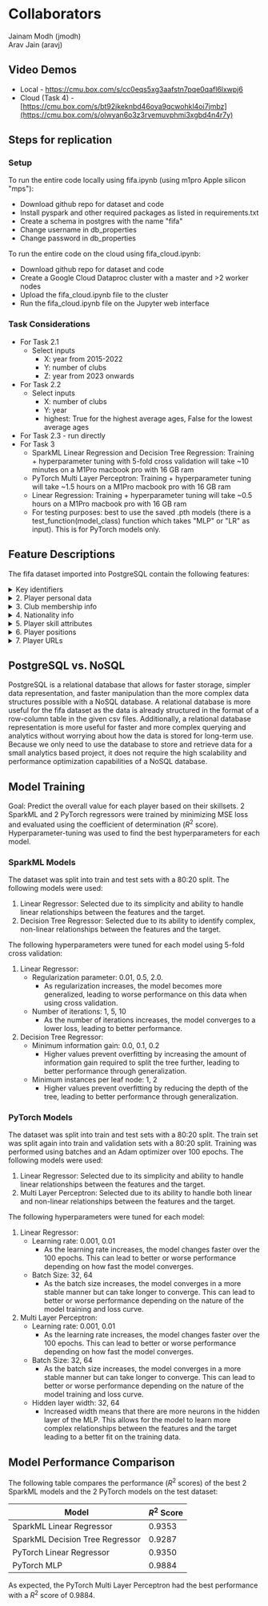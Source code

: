 # Collaborators
Jainam Modh (jmodh)
<br>
Arav Jain (aravj)

## Video Demos
- Local - https://cmu.box.com/s/cc0eqs5xg3aafstn7pqe0qafl6lxwpj6
- Cloud (Task 4) - [https://cmu.box.com/s/bt92jkeknbd46oya9qcwohkl4oi7jmbz](https://cmu.box.com/s/olwyan6o3z3rvemuvphmi3xgbd4n4r7y)

## Steps for replication 
### Setup
To run the entire code locally using fifa.ipynb (using m1pro Apple silicon "mps"):
- Download github repo for dataset and code
- Install pyspark and other required packages as listed in requirements.txt
- Create a schema in postgres with the name "fifa"
- Change username in db_properties
- Change password in db_properties

To run the entire code on the cloud using fifa_cloud.ipynb:
- Download github repo for dataset and code
- Create a Google Cloud Dataproc cluster with a master and >2 worker nodes
- Upload the fifa_cloud.ipynb file to the cluster
- Run the fifa_cloud.ipynb file on the Jupyter web interface

### Task Considerations
- For Task 2.1
    - Select inputs 
        - X: year from 2015-2022
        - Y: number of clubs
        - Z: year from 2023 onwards
- For Task 2.2
    - Select inputs 
        - X: number of clubs 
        - Y: year
        - highest: True for the highest average ages, False for the lowest average ages
- For Task 2.3 - run directly
- For Task 3
    - SparkML Linear Regression and Decision Tree Regression: Training + hyperparameter tuning with 5-fold cross validation will take ~10 minutes on a M1Pro macbook pro with 16 GB ram
    - PyTorch Multi Layer Perceptron: Training + hyperparameter tuning will take ~1.5 hours on a M1Pro macbook pro with 16 GB ram
    - Linear Regression: Training + hyperparameter tuning will take ~0.5 hours on a M1Pro macbook pro with 16 GB ram
    - For testing purposes: best to use the saved .pth models (there is a test_function(model_class) function which takes "MLP" or "LR" as input). This is for PyTorch models only.

## Feature Descriptions
The fifa dataset imported into PostgreSQL contain the following features:
<details>
<summary>Key identifiers</summary>
    record_id (PRIMARY KEY),
    sofifa_id,
    year
</details>
<details>
<summary>2. Player personal data</summary>
    short_name, 
    long_name,
    player_positions,
    overall,
    potential,
    value_eur,
    wage_eur,
    age,
    dob,
    height_cm,
    weight_kg,
    gender
</details>
<details>
<summary>3. Club membership info</summary>
    club_team_id,
    club_name,
    league_name,
    league_level,
    club_position,
    club_jersey_number,
    club_loaned_from,
    club_joined,
    club_contract_valid_until
</details>
<details>
<summary>4. Nationality info</summary>
    nationality_id,
    nationality_name,
    nation_team_id,
    nation_position,
    nation_jersey_number
</details>
<details>
<summary>5. Player skill attributes</summary>
    preferred_foot,
    weak_foot,
    skill_moves,
    international_reputation,
    work_rate,
    body_type,
    real_face,
    release_clause_eur,
    player_tags,
    player_traits,
    pace,
    shooting,
    passing,
    dribbling,
    defending,
    physic,
    attacking_crossing,
    attacking_finishing,
    attacking_heading_accuracy,
    attacking_short_passing,
    attacking_volleys,
    skill_dribbling,
    skill_curve,
    skill_fk_accuracy,
    skill_long_accuracy,
    skill_ball_control,
    movement_acceleration,
    movement_sprint_speed,
    movement_agility,
    movement_reactions,
    movement_balance,
    power_shot_power,
    power_jumping,
    power_strength,
    power_long_shots,
    mentality_aggression,
    mentality_interceptions,
    mentality_vision,
    mentality_penalties,
    mentality_composure,
    defending_marking_awareness,
    defending_standing_tackle,
    defending_sliding_tackle,
    goalkeeping_diving,
    goalkeeping_handling,
    goalkeeping_positioning,
    goalkeeping_reflexes,
    goalkeeping_speed
</details> 
<details>
<summary>6. Player positions </summary>
    ls,
    st,
    rs,
    lw,
    lf,
    cf,
    rf,
    rw,
    lam,
    cam,
    ram,
    lm,
    lcm,
    cm,
    rcm,
    rm,
    lwb,
    ldm,
    cdm,
    rdm,
    rwb,
    lb,
    lcb,
    cb,
    rcb,
    rb,
    gk
</details>
<details>
<summary>7. Player URLs</summary>
    player_url,
    player_face_url,
    club_logo_url,
    club_flag_url,
    nation_logo_url,
    nation_flag_url
</details>

## PostgreSQL vs. NoSQL
PostgreSQL is a relational database that allows for faster storage, simpler data representation, and faster manipulation than the more complex data structures possible with a NoSQL database. A relational database is more useful for the fifa dataset as the data is already structured in the format of a row-column table in the given csv files. Additionally, a relational database representation is more useful for faster and more complex querying and analytics without worrying about how the data is stored for long-term use. Because we only need to use the database to store and retrieve data for a small analytics based project, it does not require the high scalability and performance optimization capabilities of a NoSQL database. 

## Model Training

Goal: Predict the overall value for each player based on their skillsets. 2 SparkML and 2 PyTorch regressors were trained by minimizing MSE loss and evaluated using the coefficient of determination ($R^2$ score). Hyperparameter-tuning was used to find the best hyperparameters for each model. 

### SparkML Models

The dataset was split into train and test sets with a 80:20 split. The following models were used:

1. Linear Regressor: Selected due to its simplicity and ability to handle linear relationships between the features and the target.
2. Decision Tree Regressor: Selected due to its ability to identify complex, non-linear relationships between the features and the target.

The following hyperparameters were tuned for each model using 5-fold cross validation:

1. Linear Regressor:
    - Regularization parameter: 0.01, 0.5, 2.0.
        - As regularization increases, the model becomes more generalized, leading to worse performance on this data when using cross validation.
    - Number of iterations: 1, 5, 10    
        - As the number of iterations increases, the model converges to a lower loss, leading to better performance.
2. Decision Tree Regressor:
    - Minimum information gain: 0.0, 0.1, 0.2
        - Higher values prevent overfitting by increasing the amount of information gain required to split the tree further, leading to better performance through generalization.
    - Minimum instances per leaf node: 1, 2
        - Higher values prevent overfitting by reducing the depth of the tree, leading to better performance through generalization.

### PyTorch Models

The dataset was split into train and test sets with a 80:20 split. The train set was split again into train and validation sets with a 80:20 split. Training was performed using batches and an Adam optimizer over 100 epochs. The following models were used: 

1. Linear Regressor: Selected due to its simplicity and ability to handle linear relationships between the features and the target.
2. Multi Layer Perceptron: Selected due to its ability to handle both linear and non-linear relationships between the features and the target.

The following hyperparameters were tuned for each model:

1. Linear Regressor:
    - Learning rate: 0.001, 0.01
        - As the learning rate increases, the model changes faster over the 100 epochs. This can lead to better or worse performance depending on how fast the model converges. 
    - Batch Size: 32, 64
        - As the batch size increases, the model converges in a more stable manner but can take longer to converge. This can lead to better or worse performance depending on the nature of the model training and loss curve. 
2. Multi Layer Perceptron:
    - Learning rate: 0.001, 0.01
        - As the learning rate increases, the model changes faster over the 100 epochs. This can lead to better or worse performance depending on how fast the model converges. 
    - Batch Size: 32, 64
        - As the batch size increases, the model converges in a more stable manner but can take longer to converge. This can lead to better or worse performance depending on the nature of the model training and loss curve. 
    - Hidden layer width: 32, 64
        - Increased width means that there are more neurons in the hidden layer of the MLP. This allows for the model to learn more complex relationships between the features and the target leading to a better fit on the training data.

## Model Performance Comparison

The following table compares the performance ($R^2$ scores) of the best 2 SparkML models and the 2 PyTorch models on the test dataset:

| Model | $R^2$ Score |
| --- | --- |
| SparkML Linear Regressor | 0.9353 |
| SparkML Decision Tree Regressor | 0.9287 |
| PyTorch Linear Regressor | 0.9350 |
| PyTorch MLP | 0.9884 |

As expected, the PyTorch Multi Layer Perceptron had the best performance with a $R^2$ score of 0.9884.
